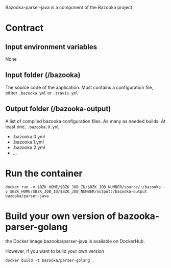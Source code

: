Bazooka-parser-java is a component of the Bazooka project

# Contract

## Input environment variables

None

## Input folder (/bazooka)

The source code of the application. Must contains a configuration file, either
`.bazooka.yml` or `.travis.yml`

## Output folder (/bazooka-output)

A list of compiled bazooka configuration files. As many as needed builds. At least one, `.bazooka.0.yml`

* .bazooka.0.yml
* .bazooka.1.yml
* .bazooka.2.yml
* ...

# Run the container

```
docker run -v $BZK_HOME/$BZK_JOB_ID/$BZK_JOB_NUMBER/source/:/bazooka -v $BZK_HOME/$BZK_JOB_ID/$BZK_JOB_NUMBER/output:/bazooka-output bazooka/parser-java
```

# Build your own version of bazooka-parser-golang

the Docker image bazooka/parser-java is available on DockerHub.

However, if you want to build your own version

```
docker build -t bazooka/parser-golang .
```
